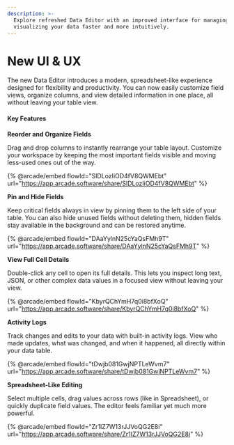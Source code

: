 ```yaml
---
description: >-
  Explore refreshed Data Editor with an improved interface for managing and
  visualizing your data faster and more intuitively.
---
```


# New UI & UX

The new Data Editor introduces a modern, spreadsheet-like experience designed for flexibility and productivity. You can now easily customize field views, organize columns, and view detailed information in one place, all without leaving your table view.

#### Key Features

**Reorder and Organize Fields**

Drag and drop columns to instantly rearrange your table layout. Customize your workspace by keeping the most important fields visible and moving less-used ones out of the way.

{% @arcade/embed flowId="SlDLozIiOD4fV8QWMEbt" url="https://app.arcade.software/share/SlDLozIiOD4fV8QWMEbt" %}

**Pin and Hide Fields**

Keep critical fields always in view by pinning them to the left side of your table. You can also hide unused fields without deleting them, hidden fields stay available in the background and can be restored anytime.

{% @arcade/embed flowId="DAaYylnN25cYaQsFMh9T" url="https://app.arcade.software/share/DAaYylnN25cYaQsFMh9T" %}

**View Full Cell Details**

Double-click any cell to open its full details. This lets you inspect long text, JSON, or other complex data values in a focused view without leaving your view.

{% @arcade/embed flowId="KbyrQChYmH7q0i8bfXoQ" url="https://app.arcade.software/share/KbyrQChYmH7q0i8bfXoQ" %}

**Activity Logs**

Track changes and edits to your data with built-in activity logs. View who made updates, what was changed, and when it happened, all directly within your data table.

{% @arcade/embed flowId="tDwjb081GwjNPTLeWvm7" url="https://app.arcade.software/share/tDwjb081GwjNPTLeWvm7" %}

**Spreadsheet-Like Editing**

Select multiple cells, drag values across rows (like in Spreadsheet), or quickly duplicate field values. The editor feels familiar yet much more powerful.

{% @arcade/embed flowId="Zr1IZ7W13rJJVoQG2E8i" url="https://app.arcade.software/share/Zr1IZ7W13rJJVoQG2E8i" %}
